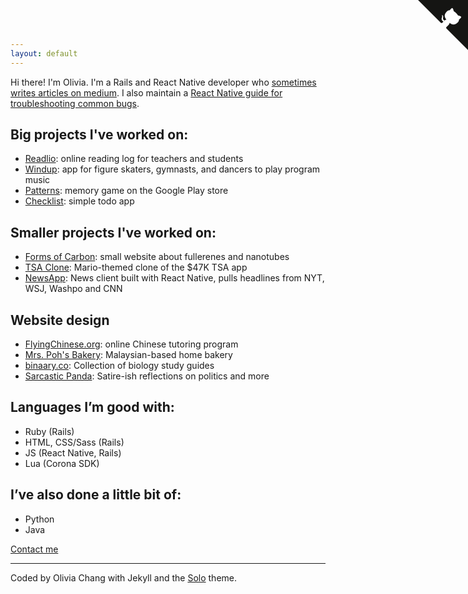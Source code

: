 ```yaml
---
layout: default
---
```

Hi there! I'm Olivia. I'm a Rails and React Native developer who [sometimes writes articles on medium](https://medium.com/@oliviazyc). I also maintain a [React Native guide for troubleshooting common bugs](https://github.com/oliviachang29/react-native-guide).
## Big projects I've worked on:

* [Readlio](https://readlio.com/): online reading log for teachers and students
* [Windup](https://windup.top): app for figure skaters, gymnasts, and dancers to play program music
* [Patterns](https://play.google.com/store/apps/details?id=com.sixtuitive.games.patterns&hl=en): memory game on the Google Play store
* [Checklist](https://github.com/oliviachang29/checklist): simple todo app

## Smaller projects I've worked on:
* [Forms of Carbon](https://oliviachang29.github.io/formsofcarbon/): small website about fullerenes and nanotubes
* [TSA Clone](https://oliviachang29.github.io/tsa-clone/): Mario-themed clone of the $47K TSA app
* [NewsApp](https://github.com/oliviachang29/NewsApp): News client built with React Native, pulls headlines from NYT, WSJ, Washpo and CNN

## Website design
* [FlyingChinese.org](http://www.flyingchinese.org/): online Chinese tutoring program
* [Mrs. Poh's Bakery](http://pohhomebakery.weebly.com/): Malaysian-based home bakery
* [binaary.co](https://www.binaary.co/): Collection of biology study guides
* [Sarcastic Panda](https://www.sarcasticpanda.com/): Satire-ish reflections on politics and more

## Languages I’m good with: 
* Ruby (Rails) 
* HTML, CSS/Sass (Rails)  
* JS (React Native, Rails)
* Lua (Corona SDK)

## I’ve also done a little bit of: 
* Python 
* Java 

[Contact me](mailto:anatolebarna@gmail.com?Subject=Hello%20there)

<hr>

Coded by Olivia Chang with Jekyll and the [Solo](http://chibicode.github.io/solo/) theme. 

<a href="https://github.com/oliviachang29" class="github-corner"><svg width="80" height="80" viewBox="0 0 250 250" style="fill:#151513; color:#fff; position: absolute; top: 0; border: 0; right: 0;"><path d="M0,0 L115,115 L130,115 L142,142 L250,250 L250,0 Z"></path><path d="M128.3,109.0 C113.8,99.7 119.0,89.6 119.0,89.6 C122.0,82.7 120.5,78.6 120.5,78.6 C119.2,72.0 123.4,76.3 123.4,76.3 C127.3,80.9 125.5,87.3 125.5,87.3 C122.9,97.6 130.6,101.9 134.4,103.2" fill="currentColor" style="transform-origin: 130px 106px;" class="octo-arm"></path><path d="M115.0,115.0 C114.9,115.1 118.7,116.5 119.8,115.4 L133.7,101.6 C136.9,99.2 139.9,98.4 142.2,98.6 C133.8,88.0 127.5,74.4 143.8,58.0 C148.5,53.4 154.0,51.2 159.7,51.0 C160.3,49.4 163.2,43.6 171.4,40.1 C171.4,40.1 176.1,42.5 178.8,56.2 C183.1,58.6 187.2,61.8 190.9,65.4 C194.5,69.0 197.7,73.2 200.1,77.6 C213.8,80.2 216.3,84.9 216.3,84.9 C212.7,93.1 206.9,96.0 205.4,96.6 C205.1,102.4 203.0,107.8 198.3,112.5 C181.9,128.9 168.3,122.5 157.7,114.1 C157.9,116.9 156.7,120.9 152.7,124.9 L141.0,136.5 C139.8,137.7 141.6,141.9 141.8,141.8 Z" fill="currentColor" class="octo-body"></path></svg></a><style>.github-corner:hover .octo-arm{animation:octocat-wave 560ms ease-in-out}@keyframes octocat-wave{0%,100%{transform:rotate(0)}20%,60%{transform:rotate(-25deg)}40%,80%{transform:rotate(10deg)}}@media (max-width:500px){.github-corner:hover .octo-arm{animation:none}.github-corner .octo-arm{animation:octocat-wave 560ms ease-in-out}}</style>
